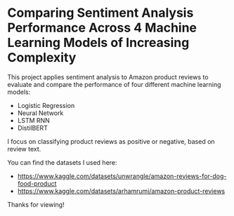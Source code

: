 # Comparing Sentiment Analysis Performance Across 4 Machine Learning Models of Increasing Complexity

This project applies sentiment analysis to Amazon product reviews to evaluate and compare the performance of four different machine learning models:
- Logistic Regression
- Neural Network
- LSTM RNN
- DistilBERT

I focus on classifying product reviews as positive or negative, based on review text.


You can find the datasets I used here:
- https://www.kaggle.com/datasets/unwrangle/amazon-reviews-for-dog-food-product
- https://www.kaggle.com/datasets/arhamrumi/amazon-product-reviews


Thanks for viewing!
